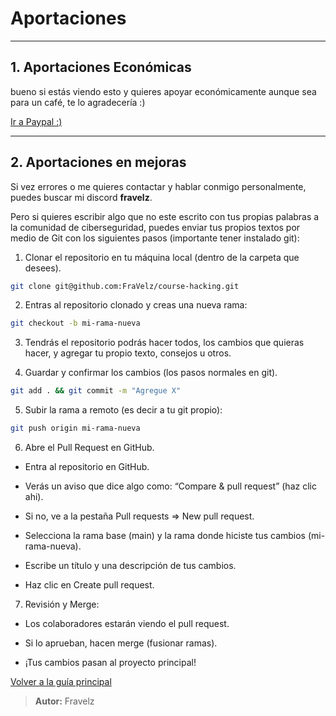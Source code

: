 # Aportaciones

---

## 1. Aportaciones Económicas

bueno si estás viendo esto y quieres apoyar económicamente aunque sea para un café, te lo agradecería :)

[Ir a Paypal :)](https://paypal.me/fravelz)

---

## 2. Aportaciones en mejoras

Si vez errores o me quieres contactar y hablar conmigo personalmente, puedes buscar mi discord **fravelz**.

Pero si quieres escribir algo que no este escrito con tus propias palabras a la comunidad de ciberseguridad, puedes enviar tus propios textos por medio de Git con los siguientes pasos (importante tener instalado git):

1. Clonar el repositorio en tu máquina local (dentro de la carpeta que desees).

``` sh
git clone git@github.com:FraVelz/course-hacking.git 
```

2. Entras al repositorio clonado y creas una nueva rama:

``` sh
git checkout -b mi-rama-nueva
```

3. Tendrás el repositorio podrás hacer todos, los cambios que quieras hacer, y agregar tu propio texto, consejos u otros.

4. Guardar y confirmar los cambios (los pasos normales en git).

``` sh
git add . && git commit -m "Agregue X" 
```

5. Subir la rama a remoto (es decir a tu git propio):

``` sh
git push origin mi-rama-nueva
```

6. Abre el Pull Request en GitHub.

  * Entra al repositorio en GitHub.

  * Verás un aviso que dice algo como: “Compare & pull request” (haz clic ahi).

  * Si no, ve a la pestaña Pull requests => New pull request.

  * Selecciona la rama base (main) y la rama donde hiciste tus cambios (mi-rama-nueva).

  * Escribe un título y una descripción de tus cambios.

  * Haz clic en Create pull request.

7. Revisión y Merge:

  * Los colaboradores estarán viendo el pull request.

  * Si lo aprueban, hacen merge (fusionar ramas).

  * ¡Tus cambios pasan al proyecto principal!

[Volver a la guía principal](./../readme.md#aportaciones)

> **Autor:** Fravelz
